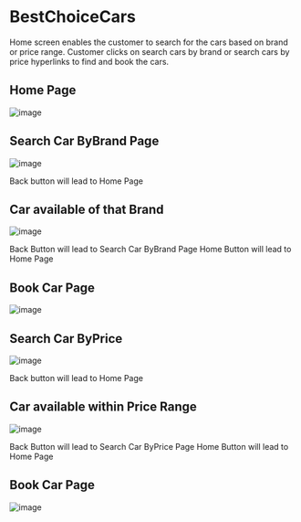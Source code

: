 # BestChoiceCars
Home screen enables the customer to search for the cars based on brand or price range. Customer clicks on search cars by brand or search cars by price hyperlinks to find and book the cars.

## Home Page
![image](https://user-images.githubusercontent.com/42388976/113026785-0dadec00-91a7-11eb-864f-bac8f6885c1d.png)


## Search Car ByBrand Page
![image](https://user-images.githubusercontent.com/42388976/113025920-1d790080-91a6-11eb-9d2d-1e9b13098ea1.png)

Back button will lead to Home Page

## Car available of that Brand
![image](https://user-images.githubusercontent.com/42388976/113026081-4e593580-91a6-11eb-827c-63d676c74cb5.png)

Back Button will lead to Search Car ByBrand Page
Home Button will lead to Home Page

## Book Car Page
![image](https://user-images.githubusercontent.com/42388976/113026218-76489900-91a6-11eb-84df-a83a7b646db7.png)

## Search Car ByPrice
![image](https://user-images.githubusercontent.com/42388976/113026315-8f514a00-91a6-11eb-8513-aa40f0bb7ef8.png)

Back button will lead to Home Page

## Car available within Price Range
![image](https://user-images.githubusercontent.com/42388976/113026422-b0b23600-91a6-11eb-90a5-9b3f11313d40.png)

Back Button will lead to Search Car ByPrice Page
Home Button will lead to Home Page

## Book Car Page
![image](https://user-images.githubusercontent.com/42388976/113026579-da6b5d00-91a6-11eb-8ee0-b3fb993119c8.png)

